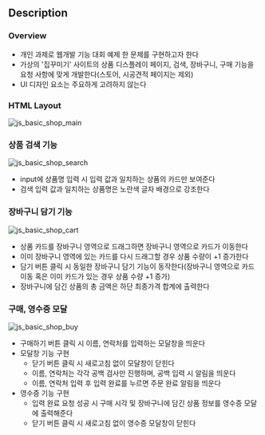 
## Description
### Overview
- 개인 과제로 웹개발 기능 대회 예제 한 문제를 구현하고자 한다
- 가상의 '집꾸미기' 사이트의 상품 디스플레이 페이지, 검색, 장바구니, 구매 기능을 요청 사항에 맞게 개발한다(스토어, 시공견적 페이지는 제외)
- UI 디자인 요소는 주요하게 고려하지 않는다


### HTML Layout
![js_basic_shop_main](https://user-images.githubusercontent.com/80051721/215986120-26e2d515-3ea3-4c80-9f23-9e3b2dfd6c8e.png)


### 상품 검색 기능
![js_basic_shop_search](https://user-images.githubusercontent.com/80051721/215990615-fa574057-0cba-47cf-80e5-236fa7f9b514.gif)
- input에 상품명 입력 시 입력 값과 일치하는 상품의 카드만 보여준다
- 검색 입력 값과 일치하는 상품명은 노란색 글자 배경으로 강조한다


### 장바구니 담기 기능
![js_basic_shop_cart](https://user-images.githubusercontent.com/80051721/215992499-b557f20c-a0ac-4c18-b590-b0d36e66f06a.gif)
- 상품 카드를 장바구니 영역으로 드래그하면 장바구니 영역으로 카드가 이동한다
- 이미 장바구니 영역에 있는 카드를 다시 드래그할 경우 상품 수량이 +1 증가한다
- 담기 버튼 클릭 시 동일한 장바구니 담기 기능이 동작한다(장바구니 영역으로 카드 이동 혹은 이미 카드가 있는 경우 상품 수량 +1 증가)
- 장바구니에 담긴 상품의 총 금액은 하단 최종가격 합계에 출력한다


### 구매, 영수증 모달
![js_basic_shop_buy](https://user-images.githubusercontent.com/80051721/215997490-7d99be07-5475-4e9c-bddd-47ee6bfac8b9.gif)
- 구매하기 버튼 클릭 시 이름, 연락처를 입력하는 모달창을 띄운다
- 모달창 기능 구현
    - 닫기 버튼 클릭 시 새로고침 없이 모달창이 닫힌다
    - 이름, 연락처는 각각 공백 검사만 진행하며, 공백 입력 시 알림을 띄운다
    - 이름, 연락처 입력 후 입력 완료를 누르면 주문 완료 알림을 띄운다
- 영수증 기능 구현
    - 입력 완료 요청 성공 시 구매 시각 및 장바구니에 담긴 상품 정보를 영수증 모달에 출력해준다
    - 닫기 버튼 클릭 시 새로고침 없이 영수증 모달창이 닫힌다
    